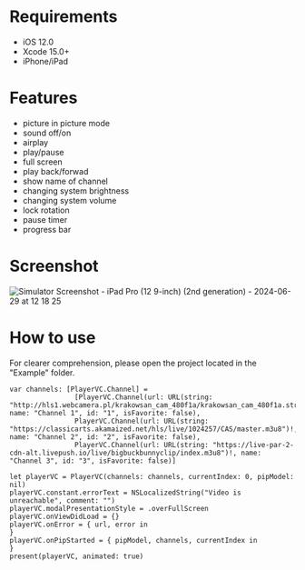 # Requirements
- iOS 12.0
- Xcode 15.0+
- iPhone/iPad

# Features
- picture in picture mode
- sound off/on
- airplay
- play/pause
- full screen
- play back/forwad
- show name of channel
- changing system brightness
- changing system volume
- lock rotation
- pause timer
- progress bar

# Screenshot
![Simulator Screenshot - iPad Pro (12 9-inch) (2nd generation) - 2024-06-29 at 12 18 25](https://github.com/IgorFedorchuk/vlc-player/assets/2764603/0fe5b684-6100-4c73-a6ea-3c61a4a9de3c)

# How to use
For clearer comprehension, please open the project located in the "Example" folder.

```
var channels: [PlayerVC.Channel] =
                [PlayerVC.Channel(url: URL(string: "http://hls1.webcamera.pl/krakowsan_cam_480f1a/krakowsan_cam_480f1a.stream/chunks.m3u8")!, name: "Channel 1", id: "1", isFavorite: false),
                PlayerVC.Channel(url: URL(string: "https://classicarts.akamaized.net/hls/live/1024257/CAS/master.m3u8")!, name: "Channel 2", id: "2", isFavorite: false),
                PlayerVC.Channel(url: URL(string: "https://live-par-2-cdn-alt.livepush.io/live/bigbuckbunnyclip/index.m3u8")!, name: "Channel 3", id: "3", isFavorite: false)]
     
let playerVC = PlayerVC(channels: channels, currentIndex: 0, pipModel: nil)
playerVC.constant.errorText = NSLocalizedString("Video is unreachable", comment: "")
playerVC.modalPresentationStyle = .overFullScreen
playerVC.onViewDidLoad = {}
playerVC.onError = { url, error in
}
playerVC.onPipStarted = { pipModel, channels, currentIndex in
}
present(playerVC, animated: true)
```

